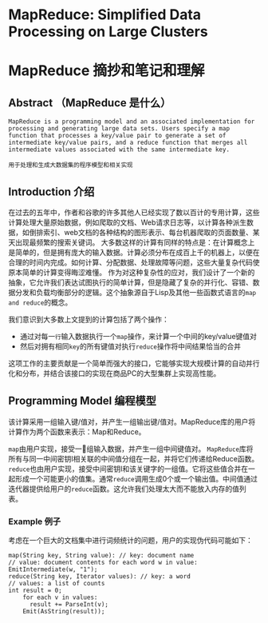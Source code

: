 # MapReduce: Simplified Data Processing on Large Clusters
# MapReduce 摘抄和笔记和理解

## Abstract （MapReduce 是什么）
```
MapReduce is a programming model and an associated implementation for processing and generating large data sets. Users specify a map function that processes a key/value pair to generate a set of intermediate key/value pairs, and a reduce function that merges all intermediate values associated with the same intermediate key.

用于处理和生成大数据集的程序模型和相关实现
```

## Introduction 介绍
在过去的五年中，作者和谷歌的许多其他人已经实现了数以百计的专用计算，这些计算处理大量原始数据，例如爬取的文档、Web请求日志等，以计算各种派生数据，如倒排索引、web文档的各种结构的图形表示、每台机器爬取的页面数量、某天出现最频繁的搜索关键词。
大多数这样的计算有同样的特点是：在计算概念上是简单的，但是拥有庞大的输入数据。计算必须分布在成百上千的机器上，以便在合理的时间内完成。如何计算、分配数据、处理故障等问题，这些大量复杂代码使原本简单的计算变得晦涩难懂。
作为对这种复杂性的应对，我们设计了一个新的抽象，它允许我们表达试图执行的简单计算，但是隐藏了复杂的并行化、容错、数据分发和负载均衡部分的逻辑。这个抽象源自于Lisp及其他一些函数式语言的`map and reduce`的概念。

我们意识到大多数上文提到的计算包括了两个操作：
* 通过对每一`行`输入数据执行一个`map`操作，来计算一个中间的key/value键值对
* 然后对拥有相同`key`的所有键值对执行`reduce`操作将中间结果恰当的合并

这项工作的主要贡献是一个简单而强大的接口，它能够实现大规模计算的自动并行化和分布，并结合该接口的实现在商品PC的大型集群上实现高性能。

## Programming Model 编程模型
该计算采用一组输入键/值对，并产生一组输出键/值对。MapReduce库的用户将计算作为两个函数来表示：Map和Reduce。

`map`由用户实现，接受一组输入数据，并产生一组中间键值对。
`MapReduce`库将所有与同一中间密钥I相关联的中间值分组在一起，并将它们传递给Reduce函数。
`reduce`也由用户实现，接受中间密钥I和该关键字的一组值。它将这些值合并在一起形成一个可能更小的值集。通常`reduce`调用生成0个或一个输出值。中间值通过迭代器提供给用户的`reduce`函数。这允许我们处理太大而不能放入内存的值列表。

### Example 例子
考虑在一个巨大的文档集中进行词频统计的问题，用户的实现伪代码可能如下：
```
map(String key, String value): // key: document name
// value: document contents for each word w in value:
EmitIntermediate(w, "1");
reduce(String key, Iterator values): // key: a word
// values: a list of counts
int result = 0;
    for each v in values:
      result += ParseInt(v);
    Emit(AsString(result));
```









